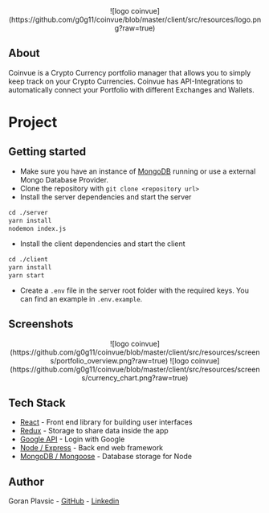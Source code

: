 <div align="center">
    ![logo coinvue](https://github.com/g0g11/coinvue/blob/master/client/src/resources/logo.png?raw=true)
</div>

## About
Coinvue is a Crypto Currency portfolio manager that allows you to simply keep track on your Crypto Currencies. Coinvue has API-Integrations to automatically connect your Portfolio with different Exchanges and Wallets.

# Project

## Getting started
* Make sure you have an instance of [MongoDB](https://www.mongodb.com/) running or use a external Mongo Database Provider.
* Clone the repository with ``git clone <repository url>``
* Install the server dependencies and start the server
```
cd ./server
yarn install
nodemon index.js
```
* Install the client dependencies and start the client
```
cd ./client
yarn install
yarn start
```
* Create a ``.env`` file in the server root folder with the required keys. You can find an example in ``.env.example``.

## Screenshots
<div align="center">
    ![logo coinvue](https://github.com/g0g11/coinvue/blob/master/client/src/resources/screens/portfolio_overview.png?raw=true)
    ![logo coinvue](https://github.com/g0g11/coinvue/blob/master/client/src/resources/screens/currency_chart.png?raw=true)
</div>

## Tech Stack
* [React](https://reactjs.org/) - Front end library for building user interfaces
* [Redux](https://redux.js.org) - Storage to share data inside the app
* [Google API](https://developers.google.com/identity/sign-in/web/sign-in) - Login with Google
* [Node / Express](http://expressjs.com) - Back end web framework
* [MongoDB / Mongoose](http://mongoosejs.com/) - Database storage for Node

## Author
Goran Plavsic - [GitHub](https://github.com/g0g11) - [Linkedin](https://www.linkedin.com/in/goran-plavsic-70986a72/)
